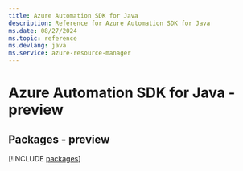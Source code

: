 ```yaml
---
title: Azure Automation SDK for Java
description: Reference for Azure Automation SDK for Java
ms.date: 08/27/2024
ms.topic: reference
ms.devlang: java
ms.service: azure-resource-manager
---
```

# Azure Automation SDK for Java - preview
## Packages - preview
[!INCLUDE [packages](automation-index.md)]